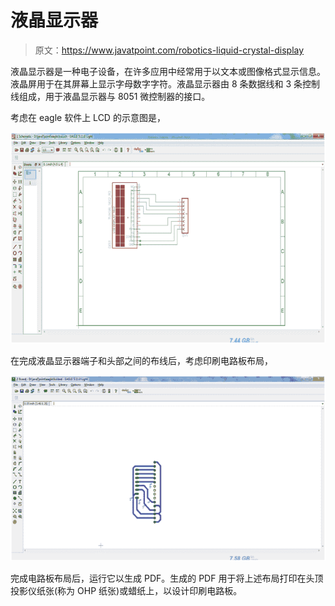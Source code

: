 # 液晶显示器

> 原文：<https://www.javatpoint.com/robotics-liquid-crystal-display>

液晶显示器是一种电子设备，在许多应用中经常用于以文本或图像格式显示信息。液晶屏用于在其屏幕上显示字母数字字符。液晶显示器由 8 条数据线和 3 条控制线组成，用于液晶显示器与 8051 微控制器的接口。

考虑在 eagle 软件上 LCD 的示意图是，

![Liquid Crystal Display1](img/5651747a177084f32019e4d4d454bd48.png)

在完成液晶显示器端子和头部之间的布线后，考虑印刷电路板布局，

![Liquid Crystal Display2](img/a559f30ce307f3f4bd6971df6d23324f.png)

完成电路板布局后，运行它以生成 PDF。生成的 PDF 用于将上述布局打印在头顶投影仪纸张(称为 OHP 纸张)或蜡纸上，以设计印刷电路板。
